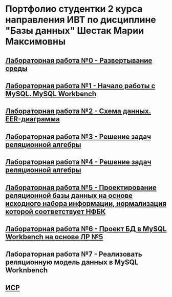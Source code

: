# Портфолио студентки 2 курса направления ИВТ по дисциплине "Базы данных" Шестак Марии Максимовны 

## [Лабораторная работа №0 - Развертывание среды](https://drive.google.com/file/d/1ecQo5YdZ5wWnKLESbnWXUyE4YgrDGQfs/view?usp=sharing)
## [Лабораторная работа №1 - Начало работы с MySQL. MySQL Workbench](https://drive.google.com/file/d/1D8FDx53Xcc9CTsv8fUG3rT2UHbTTC6C0/view?usp=sharing)
## [Лабораторная работа №2 - Схема данных. EER-диаграмма](https://drive.google.com/file/d/1io1qWPPLwbTTqMOV0G_fLQ7sbf6y7dlZ/view?usp=sharing)
## [Лабораторная работа №3 - Решение задач реляционной алгебры](https://docs.google.com/document/d/1SCfdKmJozv3MDO8uI23-UTSNUWnqusnT/edit?usp=sharing&ouid=112193372987862525874&rtpof=true&sd=true)
## [Лабораторная работа №4 - Решение задач реляционной алгебры](https://docs.google.com/document/d/118kRrqJC2ckN0vlhM3tduiAAeIg9VUIU/edit?usp=sharing&ouid=112193372987862525874&rtpof=true&sd=true)
## [Лабораторная работа №5 - Проектирование реляционной базы данных на основе исходного набора информации, нормализация которой соответствует НФБК](https://docs.google.com/document/d/1H-LFGeZVzcNm4KzPMTbFgGmga2LS6d9R/edit?usp=sharing&ouid=112193372987862525874&rtpof=true&sd=true)
## [Лабораторная работа №6 - Проект БД в MySQL Workbench на основе ЛР №5](https://docs.google.com/document/d/1ArHgnxyIvXhonqs3ltWL8bsOr5haIFKj/edit?usp=sharing&ouid=112193372987862525874&rtpof=true&sd=true)
## Лабораторная работа №7 - Реализовать реляционную  модель данных в MySQL Worknbench
## [ИСР](https://docs.google.com/document/d/1o1QaB4XaLNwAET9sMq5svXVwCGcHmXdF/edit?usp=sharing&ouid=112193372987862525874&rtpof=true&sd=true)

